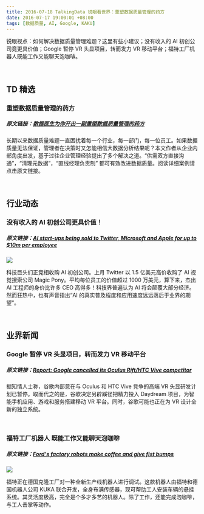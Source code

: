 ```yaml
---
title: 2016-07-18 TalkingData 锐眼看世界：重塑数据质量管理的药方
date: 2016-07-17 19:00:01 +08:00
tags: [数据质量, AI, Google, KAKU]
---
```


锐眼视点：如何解决数据质量管理难题？这里有些小建议；没有收入的 AI 初创公司竟更具价值；Google 暂停 VR 头显项目，转而发力 VR 移动平台；福特工厂机器人既能工作又能聊天泡咖啡。

<br>

## TD 精选

### 重塑数据质量管理的药方

##### 原文链接：[数据医生为你开出一副重塑数据质量管理的药方](http://www.hbrchina.org/2016-07-14/4306.html)

长期以来数据质量难题一直困扰着每一个行业，每一部门，每一位员工。如果数据质量无法保证，管理者在决策时又怎能相信大数据分析结果呢？本文作者从企业内部角度出发，基于过往企业管理经验提出了多个解决之道。“供需双方直接沟通”，“清理元数据”，“直线经理负责制” 都可有效改进数据质量。阅读详细案例请点击原文链接。

<br>

## 行业动态

### 没有收入的 AI 初创公司更具价值！

##### 原文链接：[AI start-ups being sold to Twitter, Microsoft and Apple for up to $10m per employee](https://www.ibtimes.co.uk/ai-start-ups-being-sold-twitter-microsoft-apple-10m-per-employee-1570261)

![](http://i1.piimg.com/567952/ab7ae5aa38612048.jpg)

科技巨头们正竞相收购 AI 初创公司。上月 Twitter 以 1.5 亿美元高价收购了 AI 视觉搜索公司 Magic Pony。平均每位员工的价值超过 1000 万美元，算下来，杰出 AI 工程师的身价比许多 CEO 高得多！科技界普遍认为 AI 将会颠覆大部分经济。然而狂热中，也有声音指出“AI 的真实普及程度和应用速度远远落后于业界的期望”。

<br>

## 业界新闻

### Google 暂停 VR 头显项目，转而发力 VR 移动平台

##### 原文链接：[Report: Google cancelled its Oculus Rift/HTC Vive competitor](http://www.androidauthority.com/report-google-cancelled-oculus-rifthtc-vive-competitor-703526/)


据知情人士称，谷歌内部意在与 Oculus 和 HTC Vive 竞争的高端 VR 头显研发计划已暂停。取而代之的是，谷歌决定另辟蹊径把精力投入 Daydream 项目，为智能手机应用、游戏和服务搭建移动 VR 平台。同时，谷歌可能也正在为 VR 设计全新的独立系统。

<br>

### 福特工厂机器人 既能工作又能聊天泡咖啡

##### 原文链接：[Ford's factory robots make coffee and give fist bumps](http://www.techradar.com/news/car-tech/ford-s-factory-robots-make-coffee-and-give-fist-bumps-1324925)

![](http://i1.piimg.com/567952/30c49310cd520d9c.jpg)

福特正在德国克隆工厂对一种全新生产线机器人进行调试。这款机器人由福特和德国机器人公司 KUKA 联合开发，全身布满传感器，现可帮助工人安装车辆的悬挂系统。其灵活度极高，完全是个多才多艺的机器人。除了工作，还能完成泡咖啡，与工人击掌等动作。

<br>
